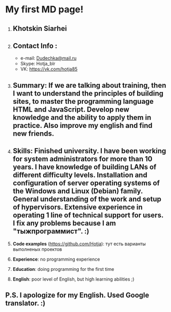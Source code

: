 # My first MD page!

1. ## Khotskin Siarhei                                           
2. ## Contact Info :
    * e-mail: Dudechka@mail.ru
    * Skype: Hotja_blr 
    * VK: https://vk.com/hotja85

3. ## **Summary**: If we are talking about training, then I want to understand the principles of building sites, to master the programming language HTML and JavaScript. Develop new knowledge and the ability to apply them in practice. Also improve my english and find new friends.

4. ## **Skills**: Finished university. I have been working for system administrators for more than 10 years. I have knowledge of building LANs of different difficulty levels. Installation and configuration of server operating systems of the Windows and Linux (Debian) family. General understanding of the work and setup of hypervisors. Extensive experience in operating 1 line of technical support for users. I fix any problems because I am "тыжпрограммист". :)

5. **Code examples** (https://github.com/Hotja): тут есть варианты выполненых проектов

6. **Experience**: no programming experience

7. **Education**: doing programming for the first time

8. **English**: poor level of English, but high learning abilities ;)

## P.S. I apologize for my English. Used Google translator. :)


